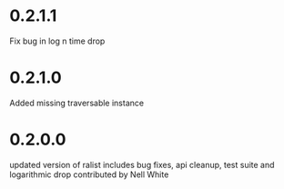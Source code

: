 # 0.2.1.1
Fix bug in log n time drop

# 0.2.1.0
Added missing traversable instance

# 0.2.0.0
updated version of ralist
includes bug fixes, api cleanup,
test suite and logarithmic drop contributed by Nell White
